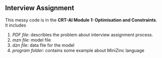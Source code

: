 ## Interview Assignment
This messy code is in the **CRT-AI Module 1: Optimisation and Constraints**. It includes
1. *PDF file*: describles the problem about interview assignment process.
2. *mzn file*: model file
3. *dzn file*: data file for the model
4. *program folder*: contains some example about MiniZinc language
